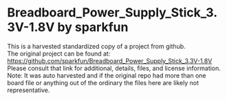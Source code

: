 
# Breadboard_Power_Supply_Stick_3.3V-1.8V by sparkfun  
This is a harvested standardized copy of a project from github.  
The original project can be found at:  
https://github.com/sparkfun/Breadboard_Power_Supply_Stick_3.3V-1.8V  
Please consult that link for additional, details, files, and license information.  
Note: It was auto harvested and if the original repo had more than one board file or anything out of the ordinary the files here are likely not representative.  
    